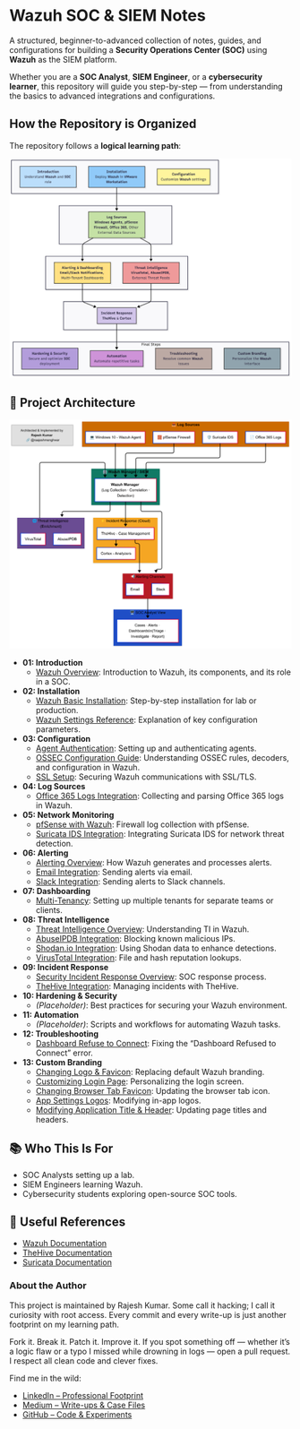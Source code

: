 # Wazuh SOC & SIEM Notes

A structured, beginner-to-advanced collection of notes, guides, and configurations for building a **Security Operations Center (SOC)** using **Wazuh** as the SIEM platform.

Whether you are a **SOC Analyst**, **SIEM Engineer**, or a **cybersecurity learner**, this repository will guide you step-by-step — from understanding the basics to advanced integrations and configurations.

## How the Repository is Organized

The repository follows a **logical learning path**:

![Learning-Path-Repo](./assets/Repo-Structure.png)

## 📂 Project Architecture

![Architecture](./assets/Indus-Systems-SIEM-Solution.png)

* **01: Introduction**
  * [Wazuh Overview](01-introduction/wazuh-overview.md): Introduction to Wazuh, its components, and its role in a SOC.
* **02: Installation**
  * [Wazuh Basic Installation](02-installation/wazuh-basic-installation.md): Step-by-step installation for lab or production.
  * [Wazuh Settings Reference](02-installation/wazuh-settings-reference.md): Explanation of key configuration parameters.
* **03: Configuration**
  * [Agent Authentication](03-configuration/agent-authentication.md): Setting up and authenticating agents.
  * [OSSEC Configuration Guide](03-configuration/ossec-configuration-guide.md): Understanding OSSEC rules, decoders, and configuration in Wazuh.
  * [SSL Setup](03-configuration/ssl-setup.md): Securing Wazuh communications with SSL/TLS.
* **04: Log Sources**
  * [Office 365 Logs Integration](04-log-sources/office365-logs-integration.md): Collecting and parsing Office 365 logs in Wazuh.
* **05: Network Monitoring**
  * [pfSense with Wazuh](05-network-monitoring/pfsense-with-wazuh.md): Firewall log collection with pfSense.
  * [Suricata IDS Integration](05-network-monitoring/suricata-ids-integration.md): Integrating Suricata IDS for network threat detection.
* **06: Alerting**
  * [Alerting Overview](06-alerting/alerting-overview.md): How Wazuh generates and processes alerts.
  * [Email Integration](06-alerting/email-integration.md): Sending alerts via email.
  * [Slack Integration](06-alerting/slack-integration.md): Sending alerts to Slack channels.
* **07: Dashboarding**
  * [Multi-Tenancy](07-dashboarding/multi-tenancy.md): Setting up multiple tenants for separate teams or clients.
* **08: Threat Intelligence**
  * [Threat Intelligence Overview](08-threat-intelligence/01-threat-intelligence-overview.md): Understanding TI in Wazuh.
  * [AbuseIPDB Integration](08-threat-intelligence/abuseipdb-integration.md): Blocking known malicious IPs.
  * [Shodan.io Integration](08-threat-intelligence/shodan.io-integration.md): Using Shodan data to enhance detections.
  * [VirusTotal Integration](08-threat-intelligence/virustotal-integration.md): File and hash reputation lookups.
* **09: Incident Response**
  * [Security Incident Response Overview](09-incident-response/security-incident-response-overview.md): SOC response process.
  * [TheHive Integration](09-incident-response/thehive-integration.md): Managing incidents with TheHive.
* **10: Hardening & Security**
  * *(Placeholder)*: Best practices for securing your Wazuh environment.
* **11: Automation**
  * *(Placeholder)*: Scripts and workflows for automating Wazuh tasks.
* **12: Troubleshooting**
  * [Dashboard Refuse to Connect](12-troubleshooting/dashboard-refuse-to-connect.md): Fixing the “Dashboard Refused to Connect” error.
* **13: Custom Branding**
  * [Changing Logo & Favicon](13-custom-branding/01-changing-logo-and-favicon.md): Replacing default Wazuh branding.
  * [Customizing Login Page](13-custom-branding/02-customizing-login-page.md): Personalizing the login screen.
  * [Changing Browser Tab Favicon](13-custom-branding/03-changing-browser-tab-favicon.md): Updating the browser tab icon.
  * [App Settings Logos](13-custom-branding/04-app-settings-logos.md): Modifying in-app logos.
  * [Modifying Application Title & Header](13-custom-branding/05-modifying-application-title-and-header.md): Updating page titles and headers.

<!-- ## 📸 Final SOC Setup — Screenshots

### Wazuh Dashboard

![Wazuh Dashboard](assets/screenshots/wazuh-dashboard.png)

### Suricata UI

![Suricata UI](assets/screenshots/suricata-ui.png)

### Full SOC View

![Full SOC Setup](assets/screenshots/full-soc-setup.png) -->

## 📚 Who This Is For
- SOC Analysts setting up a lab.
- SIEM Engineers learning Wazuh.
- Cybersecurity students exploring open-source SOC tools.


## 🔗 Useful References

* [Wazuh Documentation](https://documentation.wazuh.com)
* [TheHive Documentation](https://docs.strangebee.com/thehive)
* [Suricata Documentation](https://suricata.io/documentation/)


### About the Author
This project is maintained by Rajesh Kumar. Some call it hacking; I call it curiosity with root access. Every commit and every write-up is just another footprint on my learning path.

Fork it. Break it. Patch it. Improve it.
If you spot something off — whether it’s a logic flaw or a typo I missed while drowning in logs — open a pull request. I respect all clean code and clever fixes.

Find me in the wild:

- [LinkedIn – Professional Footprint](https://www.linkedin.com/in/raajeshmenghwar/)
- [Medium – Write-ups & Case Files](https://medium.com/@rajeshmenghwar)
- [GitHub – Code & Experiments](https://github.com/raajeshmenghwar)




